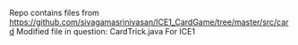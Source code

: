 Repo contains files from https://github.com/sivagamasrinivasan/ICE1_CardGame/tree/master/src/card
Modified file in question: CardTrick.java
For ICE1

